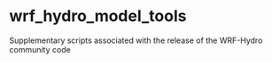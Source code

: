 # wrf_hydro_model_tools
Supplementary scripts associated with the release of the WRF-Hydro community code
